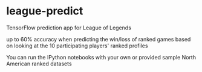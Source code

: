 # league-predict

TensorFlow prediction app for League of Legends

up to 60% accuracy when predicting the win/loss of ranked games based on looking at the 10 participating players' ranked profiles

You can run the IPython notebooks with your own or provided sample North American ranked datasets
